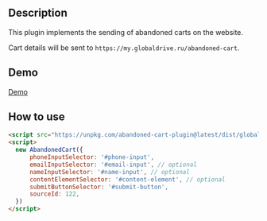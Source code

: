 ## Description

This plugin implements the sending of abandoned carts on the website.

Cart details will be sent to `https://my.globaldrive.ru/abandoned-cart`.

## Demo

[Demo](https://unpkg.com/abandoned-cart-plugin@latest/dist/demo/index.html)

## How to use

```html
<script src="https://unpkg.com/abandoned-cart-plugin@latest/dist/global/abandoned-cart.js"></script>
<script>
  new AbandonedCart({
      phoneInputSelector: '#phone-input',
      emailInputSelector: '#email-input', // optional
      nameInputSelector: '#name-input', // optional
      contentElementSelector: '#content-element', // optional
      submitButtonSelector: '#submit-button',
      sourceId: 122,
  })
</script>
```
